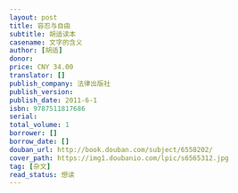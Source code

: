 ```yaml
---
layout: post
title: 容忍与自由
subtitle: 胡适读本
casename: 文字的含义
author: [胡适]
donor: 
price: CNY 34.00
translator: []
publish_company: 法律出版社
publish_version: 
publish_date: 2011-6-1
isbn: 9787511817686
serial: 
total_volume: 1
borrower: []
borrow_date: []
douban_url: http://book.douban.com/subject/6558202/
cover_path: https://img1.doubanio.com/lpic/s6565312.jpg
tag: [杂文]
read_status: 想读
---
```

